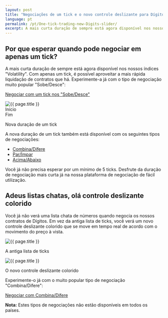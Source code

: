 ```yaml
---
layout: post
title: "Negociações de um tick e o novo controle deslizante para Dígitos"
language: pt
permalink: /pt/One-tick-trading-new-Digits-slider/
excerpt: A mais curta duração de sempre está agora disponível nos nossos índices "Volatility". Com apenas um tick, é possível aproveitar a mais rápida liquidação de contratos que há. Experimente-a já com o tipo de negociação muito popular "Sobe/Desce"...
---
```


## Por que esperar quando pode negociar em apenas um tick?

A mais curta duração de sempre está agora disponível nos nossos índices "Volatility". Com apenas um tick, é possível aproveitar a mais rápida liquidação de contratos que há. Experimente-a já com o tipo de negociação muito popular "Sobe/Desce":

<div class="cta">
    <p><a class="button" href="https://www.binary.com/pt/trading.html?market=volidx&underlying=R_10&formname=risefall&duration_amount=1&duration_units=t&expiry_type=duration&date_start=now"><span>Negociar com um tick nos "Sobe/Desce"</span></a></p>
</div>

<div class="cta-lg">
    <img src="{{ '/images/one-tick-trade-chart_2.gif' | prepend: SourceUrl }}" alt="{{ page.title }}">
    <div class="row top-20">
        <div class="col-6">Início</div>
        <div class="col-6">Fim</div>
    </div>
    <p>Nova duração de um tick</p>
</div>

A nova duração de um tick também está disponível com os seguintes tipos de negociações:

<ul class="bullet">
    <li><a href="https://www.binary.com/pt/trading.html?market=volidx&underlying=R_10&formname=matchdiff&duration_amount=1&duration_units=t&expiry_type=duration">Combina/Difere</a></li>
    <li><a href="https://www.binary.com/pt/trading.html?market=volidx&underlying=R_10&formname=evenodd&duration_amount=1&duration_units=t&expiry_type=duration">Par/Ímpar</a></li>
    <li><a href="https://www.binary.com/pt/trading.html?market=volidx&underlying=R_10&formname=overunder&duration_amount=1&duration_units=t&expiry_type=duration">Acima/Abaixo</a></li>
</ul>

Você já não precisa esperar por um mínimo de 5 ticks. Desfrute da duração de negociação mais curta já na nossa plataforma de negociação de fácil utilização.

<div class="separator-lg"></div>

## Adeus listas chatas, olá controle deslizante colorido

Você já não verá uma lista chata de números quando negocia os nossos contratos de Dígitos. Em vez da antiga lista de ticks, você verá um novo controle deslizante colorido que se move em tempo real de acordo com o movimento do preço à vista.

<div class="cta-lg">
    <div class="row align-items-end">
        <div class="col-md-6">
            <img src="{{ '/images/one-tick-trading-2.png' | prepend: SourceUrl }}" alt="{{ page.title }}">
            <p class="center-text">A antiga lista de ticks</p>
        </div>
        <div class="col-md-6">
            <img src="{{ '/images/one-tick-trading-3.png' | prepend: SourceUrl }}" alt="{{ page.title }}">
            <p class="center-text">O novo controle deslizante colorido</p>
        </div>
    </div>
</div>

<div class="separator-lg"></div>
<p class="center-text">Experimente-o já com o muito popular tipo de negociação "Combina/Difere":</p>

<div class="cta">
    <p><a class="button" href="https://www.binary.com/pt/trading.html?market=volidx&underlying=R_10&formname=matchdiff"><span>Negociar com Combina/Difere</span></a></p>
</div>

<p class="center-text"><strong>Nota:</strong> Estes tipos de negociações não estão disponíveis em todos os países.</p>